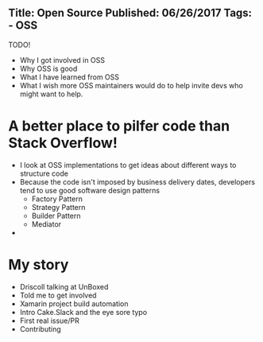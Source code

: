 Title: Open Source
Published: 06/26/2017
Tags:
    - OSS
---
TODO!

- Why I got involved in OSS
- Why OSS is good
- What I have learned from OSS
- What I wish more OSS maintainers would do to help invite devs who might want to help.

# A better place to pilfer code than Stack Overflow!
- I look at OSS implementations to get ideas about different ways to structure code
- Because the code isn't imposed by business delivery dates, developers tend to use good software design patterns
    - Factory Pattern
    - Strategy Pattern
    - Builder Pattern
    - Mediator
- 

# My story

- Driscoll talking at UnBoxed
- Told me to get involved
- Xamarin project build automation
- Intro Cake.Slack and the eye sore typo
- First real issue/PR
- Contributing